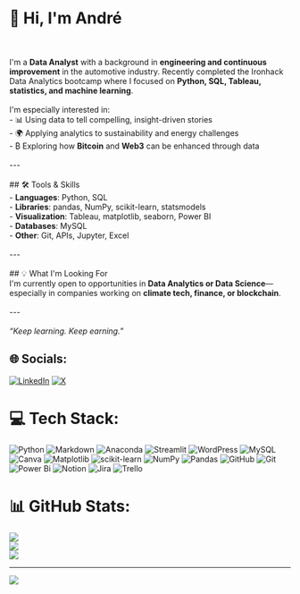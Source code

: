# 👋 Hi, I'm André <br><br>
I'm a **Data Analyst** with a background in **engineering and continuous improvement** in the automotive industry. Recently completed the Ironhack Data Analytics bootcamp where I focused on **Python, SQL, Tableau, statistics, and machine learning**.<br><br>I'm especially interested in:<br>- 📊 Using data to tell compelling, insight-driven stories<br>- 🌍 Applying analytics to sustainability and energy challenges<br>- ₿ Exploring how **Bitcoin** and **Web3** can be enhanced through data<br><br>---<br><br>## 🛠️ Tools & Skills<br>- **Languages**: Python, SQL<br>- **Libraries**: pandas, NumPy, scikit-learn, statsmodels<br>- **Visualization**: Tableau, matplotlib, seaborn, Power BI<br>- **Databases**: MySQL<br>- **Other**: Git, APIs, Jupyter, Excel<br><br>---<br><br>## 💡 What I'm Looking For<br>I'm currently open to opportunities in **Data Analytics or Data Science**—especially in companies working on **climate tech, finance, or blockchain**.<br><br>---<br><br>*“Keep learning. Keep earning.”*<br>


## 🌐 Socials:
[![LinkedIn](https://img.shields.io/badge/LinkedIn-%230077B5.svg?logo=linkedin&logoColor=white)](https://linkedin.com/in/andrebarros-data) [![X](https://img.shields.io/badge/X-black.svg?logo=X&logoColor=white)](https://x.com/aprendizdcripto) 

# 💻 Tech Stack:
![Python](https://img.shields.io/badge/python-3670A0?style=for-the-badge&logo=python&logoColor=ffdd54) ![Markdown](https://img.shields.io/badge/markdown-%23000000.svg?style=for-the-badge&logo=markdown&logoColor=white) ![Anaconda](https://img.shields.io/badge/Anaconda-%2344A833.svg?style=for-the-badge&logo=anaconda&logoColor=white) ![Streamlit](https://img.shields.io/badge/Streamlit-%23FE4B4B.svg?style=for-the-badge&logo=streamlit&logoColor=white) ![WordPress](https://img.shields.io/badge/WordPress-%23117AC9.svg?style=for-the-badge&logo=WordPress&logoColor=white) ![MySQL](https://img.shields.io/badge/mysql-4479A1.svg?style=for-the-badge&logo=mysql&logoColor=white) ![Canva](https://img.shields.io/badge/Canva-%2300C4CC.svg?style=for-the-badge&logo=Canva&logoColor=white) ![Matplotlib](https://img.shields.io/badge/Matplotlib-%23ffffff.svg?style=for-the-badge&logo=Matplotlib&logoColor=black) ![scikit-learn](https://img.shields.io/badge/scikit--learn-%23F7931E.svg?style=for-the-badge&logo=scikit-learn&logoColor=white) ![NumPy](https://img.shields.io/badge/numpy-%23013243.svg?style=for-the-badge&logo=numpy&logoColor=white) ![Pandas](https://img.shields.io/badge/pandas-%23150458.svg?style=for-the-badge&logo=pandas&logoColor=white) ![GitHub](https://img.shields.io/badge/github-%23121011.svg?style=for-the-badge&logo=github&logoColor=white) ![Git](https://img.shields.io/badge/git-%23F05033.svg?style=for-the-badge&logo=git&logoColor=white) ![Power Bi](https://img.shields.io/badge/power_bi-F2C811?style=for-the-badge&logo=powerbi&logoColor=black) ![Notion](https://img.shields.io/badge/Notion-%23000000.svg?style=for-the-badge&logo=notion&logoColor=white) ![Jira](https://img.shields.io/badge/jira-%230A0FFF.svg?style=for-the-badge&logo=jira&logoColor=white) ![Trello](https://img.shields.io/badge/Trello-%23026AA7.svg?style=for-the-badge&logo=Trello&logoColor=white)
# 📊 GitHub Stats:
![](https://github-readme-stats.vercel.app/api?username=andrebarros6&theme=dark&hide_border=false&include_all_commits=false&count_private=false)<br/>
![](https://nirzak-streak-stats.vercel.app/?user=andrebarros6&theme=dark&hide_border=false)<br/>
![](https://github-readme-stats.vercel.app/api/top-langs/?username=andrebarros6&theme=dark&hide_border=false&include_all_commits=false&count_private=false&layout=compact)

---
[![](https://visitcount.itsvg.in/api?id=andrebarros6&icon=0&color=3)](https://visitcount.itsvg.in)

<!-- Proudly created with GPRM ( https://gprm.itsvg.in ) -->
